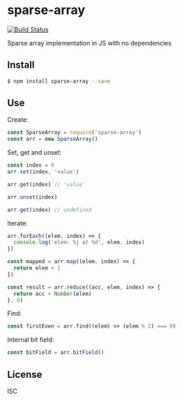 # sparse-array

[![Build Status](https://travis-ci.org/pgte/js-sparse-array.svg?branch=master)](https://travis-ci.org/pgte/js-sparse-array)

Sparse array implementation in JS with no dependencies

## Install

```bash
$ npm install sparse-array --save
```

## Use

Create:

```js
const SparseArray = require('sparse-array')
const arr = new SparseArray()
```

Set, get and unset:

```js
const index = 0
arr.set(index, 'value')

arr.get(index) // 'value'

arr.unset(index)

arr.get(index) // undefined
```

Iterate:

```js
arr.forEach((elem, index) => {
  console.log('elem: %j at %d', elem, index)
})

const mapped = arr.map((elem, index) => {
  return elem + 1
})

const result = arr.reduce((acc, elem, index) => {
  return acc + Number(elem)
}, 0)
```

Find:

```js
const firstEven = arr.find((elem) => (elem % 2) === 0)
```

Internal bit field:

```js
const bitField = arr.bitField()
```

## License

ISC